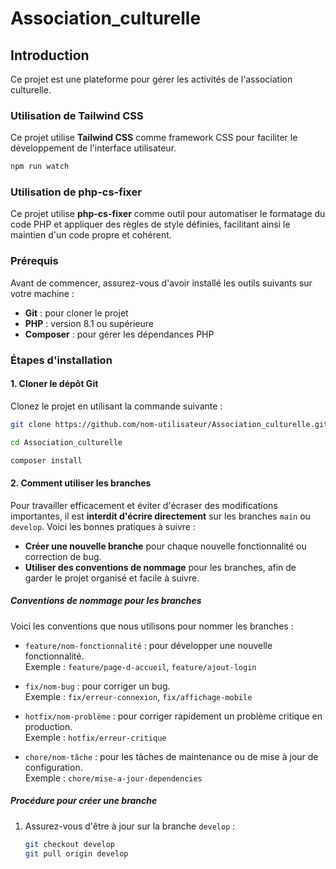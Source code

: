 # Association_culturelle

## Introduction
Ce projet est une plateforme pour gérer les activités de l'association culturelle.

### Utilisation de Tailwind CSS

Ce projet utilise **Tailwind CSS** comme framework CSS pour faciliter le développement de l'interface utilisateur.
```bash
npm run watch
```

### Utilisation de  php-cs-fixer

Ce projet utilise **php-cs-fixer** comme outil pour automatiser le formatage du code PHP et appliquer des règles de style définies, facilitant ainsi le maintien d'un code propre et cohérent.



### Prérequis

Avant de commencer, assurez-vous d'avoir installé les outils suivants sur votre machine :

- **Git** : pour cloner le projet
- **PHP** : version 8.1 ou supérieure
- **Composer** : pour gérer les dépendances PHP



### Étapes d'installation

#### 1. Cloner le dépôt Git

Clonez le projet en utilisant la commande suivante :

```bash
git clone https://github.com/nom-utilisateur/Association_culturelle.git

cd Association_culturelle

composer install
```

#### 2. Comment utiliser les branches

Pour travailler efficacement et éviter d'écraser des modifications importantes, il est **interdit d'écrire directement** sur les branches `main` ou `develop`. Voici les bonnes pratiques à suivre :

- **Créer une nouvelle branche** pour chaque nouvelle fonctionnalité ou correction de bug.
- **Utiliser des conventions de nommage** pour les branches, afin de garder le projet organisé et facile à suivre.

##### Conventions de nommage pour les branches

Voici les conventions que nous utilisons pour nommer les branches :

- `feature/nom-fonctionnalité` : pour développer une nouvelle fonctionnalité.  
  Exemple : `feature/page-d-accueil`, `feature/ajout-login`

- `fix/nom-bug` : pour corriger un bug.  
  Exemple : `fix/erreur-connexion`, `fix/affichage-mobile`

- `hotfix/nom-problème` : pour corriger rapidement un problème critique en production.  
  Exemple : `hotfix/erreur-critique`

- `chore/nom-tâche` : pour les tâches de maintenance ou de mise à jour de configuration.  
  Exemple : `chore/mise-a-jour-dependencies`

##### Procédure pour créer une branche

1. Assurez-vous d'être à jour sur la branche `develop` :

   ```bash
   git checkout develop
   git pull origin develop
